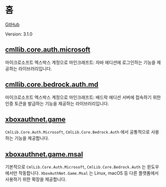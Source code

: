 # 홈

[GitHub](https://github.com/CmlLib/CmlLib.Core.Auth.Microsoft)

Version: 3.1.0

## [cmllib.core.auth.microsoft](cmllib.core.auth.microsoft/ "mention")

마이크로소프트 엑스박스 계정으로 마인크래프트: 자바 에디션에 로그인하는 기능을 제공하는 라이브러리입니다.

## [cmllib.core.bedrock.auth.md](cmllib.core.bedrock.auth.md "mention")

마이크로소프트 엑스박스 계정으로 마인크래프트: 배드락 에디션 서버에 접속하기 위한 인증 토큰을 발급하는 기능을 제공하는 라이브러리입니다.

## [xboxauthnet.game](xboxauthnet.game/ "mention")

`CmlLib.Core.Auth.Microsoft`, `CmlLib.Core.Bedrock.Auth` 에서 공통적으로 사용하는 기능을 제공합니다.

## [xboxauthnet.game.msal](xboxauthnet.game.msal/ "mention")

기본적으로 `CmlLib.Core.Auth.Microsoft`, `CmlLib.Core.Bedrock.Auth` 는 윈도우에서만 작동합니다. `XboxAuthNet.Game.Msal` 는 Linux, macOS 등 다른 플랫폼에서 사용하기 위한 확장을 제공합니다.

